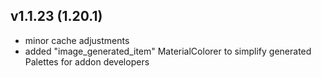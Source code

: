 ## v1.1.23 (1.20.1)
- minor cache adjustments
- added "image_generated_item" MaterialColorer to simplify generated Palettes for addon developers
